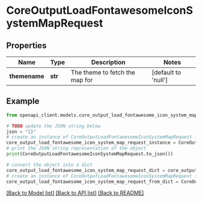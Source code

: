 # CoreOutputLoadFontawesomeIconSystemMapRequest


## Properties

Name | Type | Description | Notes
------------ | ------------- | ------------- | -------------
**themename** | **str** | The theme to fetch the map for | [default to 'null']

## Example

```python
from openapi_client.models.core_output_load_fontawesome_icon_system_map_request import CoreOutputLoadFontawesomeIconSystemMapRequest

# TODO update the JSON string below
json = "{}"
# create an instance of CoreOutputLoadFontawesomeIconSystemMapRequest from a JSON string
core_output_load_fontawesome_icon_system_map_request_instance = CoreOutputLoadFontawesomeIconSystemMapRequest.from_json(json)
# print the JSON string representation of the object
print(CoreOutputLoadFontawesomeIconSystemMapRequest.to_json())

# convert the object into a dict
core_output_load_fontawesome_icon_system_map_request_dict = core_output_load_fontawesome_icon_system_map_request_instance.to_dict()
# create an instance of CoreOutputLoadFontawesomeIconSystemMapRequest from a dict
core_output_load_fontawesome_icon_system_map_request_from_dict = CoreOutputLoadFontawesomeIconSystemMapRequest.from_dict(core_output_load_fontawesome_icon_system_map_request_dict)
```
[[Back to Model list]](../README.md#documentation-for-models) [[Back to API list]](../README.md#documentation-for-api-endpoints) [[Back to README]](../README.md)


